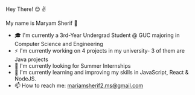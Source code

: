 Hey There! :blush: :v:

My name is Maryam Sherif :raising_hand:

- :mortar_board: I'm currently a 3rd-Year Undergrad Student @ GUC majoring in Computer Science and Engineering 
- :zap: I'm currently working on 4 projects in my university- 3 of them are Java projects
- :eyes: I'm currently looking for Summer Internships
- :seedling: I'm currently learning and improving my skills in JavaScript, React & NodeJS.
- :mailbox: How to reach me: mariamsherif2.ms@gmail.com 
